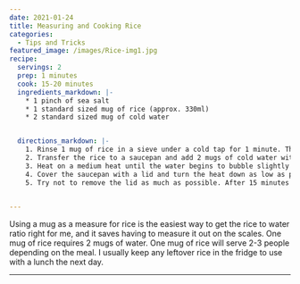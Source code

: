 ```yaml
---
date: 2021-01-24
title: Measuring and Cooking Rice
categories:
  - Tips and Tricks
featured_image: /images/Rice-img1.jpg
recipe:
  servings: 2 
  prep: 1 minutes
  cook: 15-20 minutes
  ingredients_markdown: |-
    * 1 pinch of sea salt
    * 1 standard sized mug of rice (approx. 330ml)
    * 2 standard sized mug of cold water


  directions_markdown: |-
    1. Rinse 1 mug of rice in a sieve under a cold tap for 1 minute. This helps to remove excess starch so the rice won't stick together too much.
    2. Transfer the rice to a saucepan and add 2 mugs of cold water with a pinch of salt.
    3. Heat on a medium heat until the water begins to bubble slightly (not boil).
    4. Cover the saucepan with a lid and turn the heat down as low as possible. Allow to simmer for 15-20 minutes until there's no water left in the bottom. 
    5. Try not to remove the lid as much as possible. After 15 minutes lift the lid slightly using a towel and use a spoon to check for water at the bottom. This will tell you how much longer you need to keep cooking.
  

---
```

Using a mug as a measure for rice is the easiest way to get the rice to water ratio right for me, and it saves having to measure it out on the scales. One mug of rice requires 2 mugs of water. One mug of rice will serve 2-3 people depending on the meal. I usually keep any leftover rice in the fridge to use with a lunch the next day.  

---
